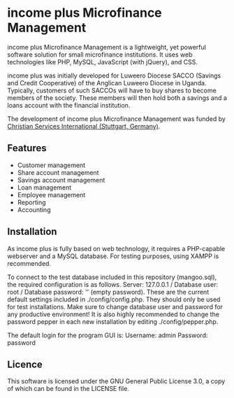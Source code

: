 # income plus Microfinance Management

income plus Microfinance Management is a lightweight, yet powerful software solution for small microfinance institutions. It uses web technologies like PHP, MySQL, JavaScript (with jQuery), and CSS. 

income plus was initially developed for Luweero Diocese SACCO (Savings and Credit Cooperative) of the Anglican Luweero Diocese in Uganda. Typically, customers of such SACCOs will have to buy shares to become members of the society. These members will then hold both a savings and a loans account with the financial institution.

The development of income plus Microfinance Management was funded by [Christian Services International (Stuttgart, Germany)](http://www.gottes-liebe-weltweit.de).

## Features
- Customer management
- Share account management
- Savings account management
- Loan management
- Employee management
- Reporting
- Accounting

## Installation
As income plus is fully based on web technology, it requires a PHP-capable webserver and a MySQL database. For testing purposes, using XAMPP is recommended.

To connect to the test database included in this repository (mangoo.sql), the required configuration is as follows.
Server: 127.0.0.1 /
Database user: root /
Database password: '' (empty password).
These are the current default settings included in ./config/config.php. They should only be used for test installations. Make sure to change database user and password for any productive environment! It is also highly recommended to change the password pepper in each new installation by editing ./config/pepper.php.

The default login for the program GUI is:
Username: admin
Password: password

## Licence
This software is licensed under the GNU General Public License 3.0, a copy of which can be found in the LICENSE file.
